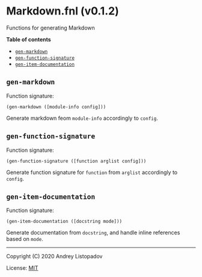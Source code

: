 # Markdown.fnl (v0.1.2)
Functions for generating Markdown

**Table of contents**

- [`gen-markdown`](#gen-markdown)
- [`gen-function-signature`](#gen-function-signature)
- [`gen-item-documentation`](#gen-item-documentation)

## `gen-markdown`
Function signature:

```
(gen-markdown ([module-info config]))
```

Generate markdown feom `module-info` accordingly to `config`.

## `gen-function-signature`
Function signature:

```
(gen-function-signature ([function arglist config]))
```

Generate function signature for `function` from `arglist` accordingly to `config`.

## `gen-item-documentation`
Function signature:

```
(gen-item-documentation ([docstring mode]))
```

Generate documentation from `docstring`, and handle inline references
based on `mode`.


---

Copyright (C) 2020 Andrey Listopadov

License: [MIT](https://gitlab.com/andreyorst/fenneldoc/-/raw/master/LICENSE)


<!-- Generated with Fenneldoc v0.1.3
     https://gitlab.com/andreyorst/fenneldoc -->
